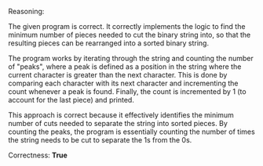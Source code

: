 Reasoning:

The given program is correct. It correctly implements the logic to find the minimum number of pieces needed to cut the binary string into, so that the resulting pieces can be rearranged into a sorted binary string.

The program works by iterating through the string and counting the number of "peaks", where a peak is defined as a position in the string where the current character is greater than the next character. This is done by comparing each character with its next character and incrementing the count whenever a peak is found. Finally, the count is incremented by 1 (to account for the last piece) and printed.

This approach is correct because it effectively identifies the minimum number of cuts needed to separate the string into sorted pieces. By counting the peaks, the program is essentially counting the number of times the string needs to be cut to separate the 1s from the 0s.

Correctness: **True**